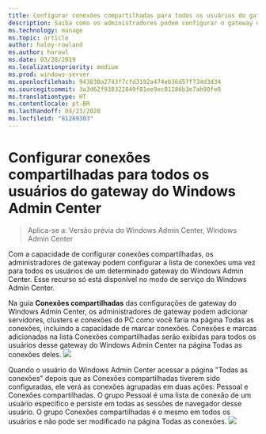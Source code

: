 ```yaml
---
title: Configurar conexões compartilhadas para todos os usuários do gateway do Windows Admin Center
description: Saiba como os administradores podem configurar o gateway do Windows Admin Center (Project Honolulu) uma vez para permitir que todos os usuários compartilhem uma lista única de conexões.
ms.technology: manage
ms.topic: article
author: haley-rowland
ms.author: harowl
ms.date: 03/28/2019
ms.localizationpriority: medium
ms.prod: windows-server
ms.openlocfilehash: 943830a2743f7cfd3192a474eb36d57f734d3d34
ms.sourcegitcommit: 3a3d62f938322849f81ee9ec01186b3e7ab90fe0
ms.translationtype: HT
ms.contentlocale: pt-BR
ms.lasthandoff: 04/23/2020
ms.locfileid: "81269303"
---
```

# <a name="configure-shared-connections-for-all-users-of-the-windows-admin-center-gateway"></a>Configurar conexões compartilhadas para todos os usuários do gateway do Windows Admin Center

> Aplica-se a: Versão prévia do Windows Admin Center, Windows Admin Center

Com a capacidade de configurar conexões compartilhadas, os administradores de gateway podem configurar a lista de conexões uma vez para todos os usuários de um determinado gateway do Windows Admin Center. Esse recurso só está disponível no modo de serviço do Windows Admin Center.

Na guia **Conexões compartilhadas** das configurações de gateway do Windows Admin Center, os administradores de gateway podem adicionar servidores, clusters e conexões do PC como você faria na página Todas as conexões, incluindo a capacidade de marcar conexões. Conexões e marcas adicionadas na lista Conexões compartilhadas serão exibidas para todos os usuários desse gateway do Windows Admin Center na página Todas as conexões deles.
    ![](../media/shared-cnxns-1.png)

Quando o usuário do Windows Admin Center acessar a página "Todas as conexões" depois que as Conexões compartilhadas tiverem sido configuradas, ele verá as conexões agrupadas em duas ações: Pessoal e Conexões compartilhadas. O grupo Pessoal é uma lista de conexão de um usuário específico e persiste em todas as sessões de navegador desse usuário. O grupo Conexões compartilhadas é o mesmo em todos os usuários e não pode ser modificado na página Todas as conexões.
![](../media/shared-cnxns-2.png)